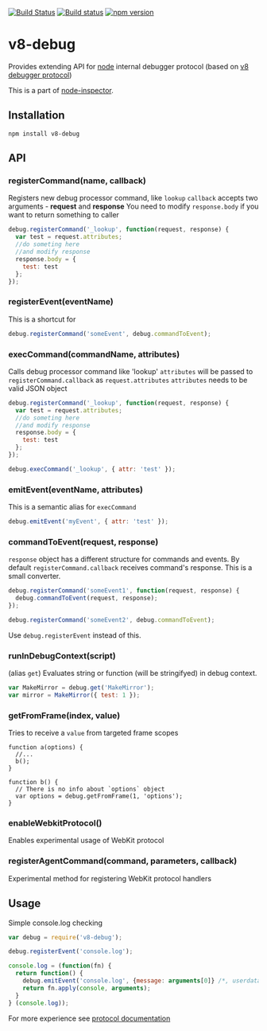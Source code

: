 [![Build Status](https://travis-ci.org/node-inspector/v8-debug.svg?branch=master)](https://travis-ci.org/node-inspector/v8-debug)
[![Build status](https://ci.appveyor.com/api/projects/status/rb02h15b61xyryhx/branch/master?svg=true)](https://ci.appveyor.com/project/3y3/v8-debug-145/branch/master)
[![npm version](https://badge.fury.io/js/v8-debug.svg)](http://badge.fury.io/js/v8-debug)

# v8-debug
Provides extending API for [node](http://github.com/ry/node) internal debugger protocol (based on [v8 debugger protocol](https://code.google.com/p/v8/wiki/DebuggerProtocol))

This is a part of [node-inspector](http://github.com/node-inspector/node-inspector).

## Installation
```
npm install v8-debug
```
## API

### registerCommand(name, callback)
Registers new debug processor command, like `lookup`
`callback` accepts two arguments - **request** and **response**
You need to modify `response.body` if you want to return something to caller
```js
debug.registerCommand('_lookup', function(request, response) {
  var test = request.attributes;
  //do someting here
  //and modify response
  response.body = {
    test: test
  };
});
```

### registerEvent(eventName)
This is a shortcut for
```js
debug.registerCommand('someEvent', debug.commandToEvent);
```

### execCommand(commandName, attributes)
Calls debug processor command like 'lookup'
`attributes` will be passed to `registerCommand.callback` as `request.attributes`
`attributes` needs to be valid JSON object
```js
debug.registerCommand('_lookup', function(request, response) {
  var test = request.attributes;
  //do someting here
  //and modify response
  response.body = {
    test: test
  };
});

debug.execCommand('_lookup', { attr: 'test' });
```

### emitEvent(eventName, attributes)
This is a semantic alias for `execCommand`
```js
debug.emitEvent('myEvent', { attr: 'test' });
```

### commandToEvent(request, response)
`response` object has a different structure for commands and events.
By default `registerCommand.callback` receives command's response.
This is a small converter.
```js
debug.registerCommand('someEvent1', function(request, response) {
  debug.commandToEvent(request, response);
});

debug.registerCommand('someEvent2', debug.commandToEvent);
```
Use `debug.registerEvent` instead of this.

### runInDebugContext(script)
(alias `get`)
Evaluates string or function (will be stringifyed) in debug context.
```js
var MakeMirror = debug.get('MakeMirror');
var mirror = MakeMirror({ test: 1 });
```

### getFromFrame(index, value)
Tries to receive a `value` from targeted frame scopes
```
function a(options) {
  //...
  b();
}

function b() {
  // There is no info about `options` object
  var options = debug.getFromFrame(1, 'options');
}
```

### enableWebkitProtocol()
Enables experimental usage of WebKit protocol

### registerAgentCommand(command, parameters, callback)
Experimental method for registering WebKit protocol handlers

## Usage

Simple console.log checking
```js
var debug = require('v8-debug');

debug.registerEvent('console.log');

console.log = (function(fn) {
  return function() {
    debug.emitEvent('console.log', {message: arguments[0]} /*, userdata*/);
    return fn.apply(console, arguments);
  }
} (console.log));
```

For more experience see [protocol documentation](https://github.com/buggerjs/bugger-v8-client/blob/master/PROTOCOL.md)
